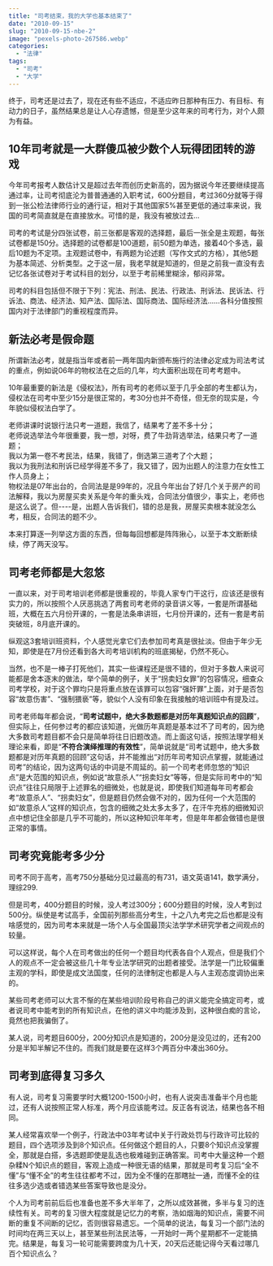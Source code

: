 ```yaml
---
title: "司考结束，我的大学也基本结束了"
date: "2010-09-15"
slug: "2010-09-15-nbe-2"
image: "pexels-photo-267586.webp"
categories: 
  - "法律"
tags: 
  - "司考"
  - "大学"
---
```


终于，司考还是过去了，现在还有些不适应，不适应昨日那种有压力、有目标、有动力的日子，虽然结果总是让人心存遗憾，但是至少这年来的司考行为，对个人颇为有益。

## 10年司考就是一大群傻瓜被少数个人玩得团团转的游戏

今年司考报考人数估计又是超过去年而创历史新高的，因为据说今年还要继续提高通过率，让司考彻底沦为普普通通的入职考试，600分题目，考过360分就等于得到一张公检法律师行业的通行证，相对于其他国家5%甚至更低的通过率来说，我国的司考简直就是在直接放水。可惜的是，我没有被放过去…

司考的考试是分四张试卷，前三张都是客观的选择题，最后一张全是主观题，每张试卷都是150分。选择题的试卷都是100道题，前50题为单选，接着40个多选，最后10题为不定项。主观题试卷中，有两题为论述题（写作文式的方格），其他5题为基本简述、分析类型。之于这一层，我老早就是知道的，但是之前我一直没有去记忆各张试卷对于考试科目的划分，以至于考前稀里糊涂，郁闷非常。

司考的科目包括但不限于下列：宪法、刑法、民法、行政法、刑诉法、民诉法、行诉法、商法、经济法、知产法、国际法、国际商法、国际经济法……各科分值按照国内对于法律部门的重视程度而异。

## 新法必考是假命题

所谓新法必考，就是指当年或者前一两年国内新颁布施行的法律必定成为司法考试的重点，例如说06年的物权法在之后的几年，均大面积出现在司考考题中。

10年最重要的新法是《侵权法》，所有司考的老师以至于几乎全部的考生都认为，侵权法在司考中至少15分是很正常的，考30分也并不奇怪，但无奈的现实是，今年貌似侵权法白学了。

老师讲课时说银行法只考一道题，我信了，结果考了差不多十分；  
老师说选举法今年很重要，我一想，对呀，费了牛劲背选举法，结果只考了一道题；  
我以为第一卷不考民法，结果，我错了，倒选第三道考了个大题；  
我以为我刑法和刑诉已经学得差不多了，我又错了，因为出题人的注意力在女性工作人员身上；  
物权法是07年出台的，合同法是是99年的，况且今年出台了好几个关于房产的司法解释，我以为房屋买卖关系是今年的重头戏，合同法分值很少，事实上，老师也是这么说了。但----是，出题人告诉我们，错的总是我，房屋买卖根本就没怎么考，相反，合同法的题不少。

本来打算逐一列举这方面的东西，但每每回想都是阵阵揪心，以至于本文断断续续，停了两天没写。

## 司考老师都是大忽悠

一直以来，对于司考培训老师都是很重视的，毕竟人家专门干这行，应该还是很有实力的，所以按照个人厌恶挑选了两套司考老师的录音讲义等，一套是所谓基础班，大概在五六月份开课的，一套是法条串讲班，七月份开课的，还有一套是考前突破班，8月底开课的。

纵观这3套培训班资料，个人感觉光拿它们去参加司考真是很扯淡。但由于年少无知，即使是在7月份还看到各大司考培训机构的班底揭秘，仍然不死心。

当然，也不是一棒子打死他们，其实一些课程还是很不错的，但对于多数人来说可能都是舍本逐末的做法，举个简单的例子，关于“拐卖妇女罪”的包容情况，细查众司考学校，对于这个罪均只是将重点放在该罪可以包容“强奸罪”上面，对于是否包容“故意伤害”、“强制猥亵”等，貌似个人没有印象在我接触的培训班中有提及过。

司考老师每年都会说，“**司考试题中，绝大多数题都是对历年真题知识点的回顾**”，但实际上，任何参过考的都应该知道，光做历年真题是基本过不了司考的，因为绝大多数司考题目都不会只是简单将往日旧题改造。而上面这句话，按照法理学相关理论来看，即是“**不符合演绎推理的有效性**”，简单说就是“司考试题中，绝大多数题都是对历年真题的回顾”这句话，并不能推出“对历年司考知识点掌握，就能通过司考”的结论，因为这两句话的中词是不周延的。前一个司考老师忽悠的“知识点”是大范围的知识点，例如说“故意杀人”“拐卖妇女”等等，但是实际司考中的“知识点”往往只局限于上述罪名的细微处，也就是说，即使我们知道每年司考都会考“故意杀人”、“拐卖妇女”，但是题目仍然会做不对的，因为任何一个大范围的如“故意杀人”这样的知识点，包含的细微之处太多太多了，在汗牛充栋的细微知识点中想记住全部是几乎不可能的，所以这种知识年年考，但是年年都会做错也是很正常的事情。

## 司考究竟能考多少分

司考不同于高考，高考750分基础分见过最高的有731，语文英语141，数学满分，理综299.

但是司考，400分题目的时候，没人考过300分；600分题目的时候，没人考到过500分。纵使是考试高手，全国前列那些高分考生，十之八九考完之后也都是没有啥感觉的，因为司考本来就是一场个人与全国最顶尖法学学术研究学者之间观点的较量。

可以这样说，每个人在司考做出的任何一个题目均代表各自个人观点，但是我们个人的观点不一定会被这些几十年专业法学研究的出题者接受。法学是一门比较偏重主观的学科，即使是成文法国度，任何的法律制定也都是人与人主观态度调协出来的。

某些司考老师可以大言不惭的在某些培训阶段号称自己的讲义能完全搞定司考，或者说司考中能考到的所有知识点，在他的讲义中均能涉及到，这种很白痴的言论，竟然也把我骗倒了。

某人说，司考题目600分，200分知识点是知道的，200分是没见过的，还有200分是半知半解记不住的。而我们就是要在这样3个两百分中凑出360分。

## 司考到底得复习多久

有人说，司考复习需要学时大概1200-1500小时，也有人说突击准备半个月也能过，还有人说按照正常人标准，两个月应该能考过。反正各有说法，结果也各不相同。

某人经常喜欢举一个例子，行政法中03年考试中关于行政处罚与行政许可比较的题目，四个选项涉及到8个知识点。任何做这个题目的人，只要8个知识点没掌握全，那就是白搭，多选题即使是乱选也极难碰到正确答案。司考中大量这种一个题杂糅N个知识点的题目，客观上造成一种很无语的结果，那就是司考复习后“全不懂”与“懂不全”的考生往往都考不过，因为全不懂的在那瞎扯一通，而懂不全的往往多选少选或者错选某些答案导致也是没分。

个人为司考前前后后也准备也差不多大半年了，之所以成效甚微，多半与复习的连续性有关。司考的复习很大程度就是记忆力的考察，浩如烟海的知识点，需要不间断的重复不间断的记忆，否则很容易遗忘。一个简单的说法，每复习一个部门法的时间均在两三天以上，甚至某些刑法民法等，一开始时一两个星期都不一定能搞完。结果是，每复习一轮可能需要跨度为几十天，20天后还能记得今天看过哪几百个知识点么？
